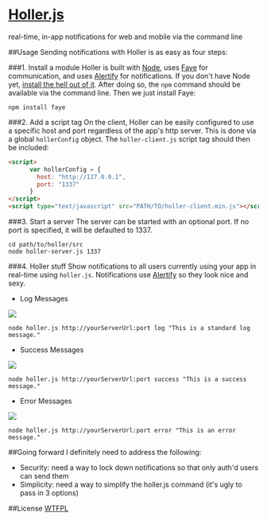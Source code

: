 [Holler.js](http://bitpshr.info/holler)
=================

real-time, in-app notifications for web and mobile via the command line

##Usage
Sending notifications with Holler is as easy as four steps:

###1. Install a module
Holler is built with <a href="http://nodejs.org/">Node</a>, uses <a href="http://faye.jcoglan.com/">Faye</a> for communication, and uses <a href="http://fabien-d.github.com/alertify.js/">Alertify</a> for notifications. If you don't have Node yet, <a href="http://nodejs.org/">install the hell out of it</a>. After doing so, the <code>npm</code> command should be available via the command line. Then we just install Faye:
```console
npm install faye
```

###2. Add a script tag
On the client, Holler can be easily configured to use a specific host and port regardless of the app's http server. This is done via a global <code>hollerConfig</code> object. The <code>holler-client.js</code> script tag should then be included:
```html
<script>
      var hollerConfig = {
        host: "http://127.0.0.1",
        port: "1337"
      }
</script>
<script type="text/javascript" src="PATH/TO/holler-client.min.js"></script>
```

###3. Start a server
The server can be started with an optional port. If no port is specified, it will be defaulted to 1337.
```console
cd path/to/holler/src 
node holler-server.js 1337
```

###4. Holler stuff
Show notifications to all users currently using your app in real-time using <code>holler.js</code>. Notifications use <a href="http://fabien-d.github.com/alertify.js/">Alertify</a> so they look nice and sexy.
* Log Messages

![](http://bitpshr.info/holler/css/img/log.png)
```console
node holler.js http://yourServerUrl:port log "This is a standard log message."
```

* Success Messages

![](http://bitpshr.info/holler/css/img/success.png)
```console
node holler.js http://yourServerUrl:port success "This is a success message."
```

* Error Messages

![](http://bitpshr.info/holler/css/img/error.png)
```console
node holler.js http://yourServerUrl:port error "This is an error message."
```

##Going forward
I definitely need to address the following:

* Security: need a way to lock down notifications so that only auth'd users can send them
* Simplicity: need a way to simplify the holler.js command (it's ugly to pass in 3 options)


##License
[WTFPL](http://sam.zoy.org/wtfpl/)
